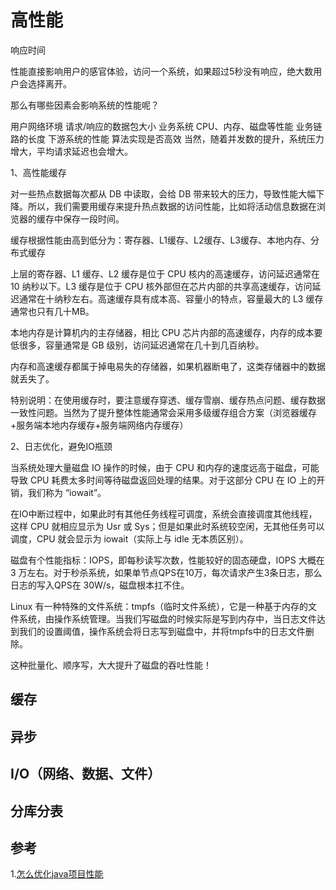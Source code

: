 # 高性能
响应时间

性能直接影响用户的感官体验，访问一个系统，如果超过5秒没有响应，绝大数用户会选择离开。

那么有哪些因素会影响系统的性能呢？

用户网络环境
请求/响应的数据包大小
业务系统 CPU、内存、磁盘等性能
业务链路的长度
下游系统的性能
算法实现是否高效
当然，随着并发数的提升，系统压力增大，平均请求延迟也会增大。

1、高性能缓存

对一些热点数据每次都从 DB 中读取，会给 DB 带来较大的压力，导致性能大幅下降。所以，我们需要用缓存来提升热点数据的访问性能，比如将活动信息数据在浏览器的缓存中保存一段时间。

缓存根据性能由高到低分为：寄存器、L1缓存、L2缓存、L3缓存、本地内存、分布式缓存

上层的寄存器、L1 缓存、L2 缓存是位于 CPU 核内的高速缓存，访问延迟通常在 10 纳秒以下。L3 缓存是位于 CPU 核外部但在芯片内部的共享高速缓存，访问延迟通常在十纳秒左右。高速缓存具有成本高、容量小的特点，容量最大的 L3 缓存通常也只有几十MB。

本地内存是计算机内的主存储器，相比 CPU 芯片内部的高速缓存，内存的成本要低很多，容量通常是 GB 级别，访问延迟通常在几十到几百纳秒。

内存和高速缓存都属于掉电易失的存储器，如果机器断电了，这类存储器中的数据就丢失了。

特别说明：在使用缓存时，要注意缓存穿透、缓存雪崩、缓存热点问题、缓存数据一致性问题。当然为了提升整体性能通常会采用多级缓存组合方案（浏览器缓存+服务端本地内存缓存+服务端网络内存缓存）

2、日志优化，避免IO瓶颈

当系统处理大量磁盘 IO 操作的时候，由于 CPU 和内存的速度远高于磁盘，可能导致 CPU 耗费太多时间等待磁盘返回处理的结果。对于这部分 CPU 在 IO 上的开销，我们称为 “iowait”。

在IO中断过程中，如果此时有其他任务线程可调度，系统会直接调度其他线程，这样 CPU 就相应显示为 Usr 或 Sys；但是如果此时系统较空闲，无其他任务可以调度，CPU 就会显示为 iowait（实际上与 idle 无本质区别）。

磁盘有个性能指标：IOPS，即每秒读写次数，性能较好的固态硬盘，IOPS 大概在 3 万左右。对于秒杀系统，如果单节点QPS在10万，每次请求产生3条日志，那么日志的写入QPS在 30W/s，磁盘根本扛不住。

Linux 有一种特殊的文件系统：tmpfs（临时文件系统），它是一种基于内存的文件系统，由操作系统管理。当我们写磁盘的时候实际是写到内存中，当日志文件达到我们的设置阈值，操作系统会将日志写到磁盘中，并将tmpfs中的日志文件删除。

这种批量化、顺序写，大大提升了磁盘的吞吐性能！
## 缓存


## 异步


## I/O（网络、数据、文件）


## 分库分表


## 参考
1.[怎么优化java项目性能](https://www.zhihu.com/question/583334689)
